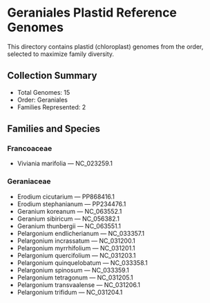 # Geraniales Plastid Reference Genomes

This directory contains plastid (chloroplast) genomes from the order, selected to maximize family diversity.

## Collection Summary

- Total Genomes: 15
- Order: Geraniales
- Families Represented: 2

## Families and Species

### Francoaceae
- Viviania marifolia — NC_023259.1

### Geraniaceae
- Erodium cicutarium — PP868416.1
- Erodium stephanianum — PP234476.1
- Geranium koreanum — NC_063552.1
- Geranium sibiricum — NC_056382.1
- Geranium thunbergii — NC_063551.1
- Pelargonium endlicherianum — NC_033357.1
- Pelargonium incrassatum — NC_031200.1
- Pelargonium myrrhifolium — NC_031201.1
- Pelargonium quercifolium — NC_031203.1
- Pelargonium quinquelobatum — NC_033358.1
- Pelargonium spinosum — NC_033359.1
- Pelargonium tetragonum — NC_031205.1
- Pelargonium transvaalense — NC_031206.1
- Pelargonium trifidum — NC_031204.1

